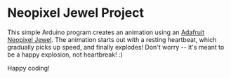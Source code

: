 # Neopixel Jewel Project

This simple Arduino program creates an animation using an [Adafruit Neopixel Jewel](https://www.adafruit.com/product/2226). 
The animation starts out with a resting heartbeat, which gradually picks up speed, and finally explodes! Don't worry -- it's meant to be a happy explosion, not heartbreak! :)

Happy coding!